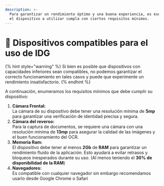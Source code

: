 ```yaml
---
description: >-
  Para garantizar un rendimiento óptimo y una buena experiencia, es esencial que
  el dispositivo a utilizar cumpla con ciertos requisitos mínimos.
---
```


# 📱 Dispositivos compatibles para el uso de IDG

{% hint style="warning" %}
Si bien es posible que dispositivos con capacidades inferiores sean compatibles, no podemos garantizar el correcto funcionamiento en tales casos y puede que experimente un rendimiento insatisfactorio.
{% endhint %}

A continuación, enumeramos los requisitos mínimos que debe cumplir su dispositivo:

1. **Cámara Frontal:** \
   La cámara de su dispositivo debe tener una resolución mínima de **5mp** para garantizar una verificación de identidad precisa y segura.
2. **Cámara del reverso:**\
   Para la captura de documentos, se requiere una cámara con una resolución mínima de **13mp** para asegurar la calidad de las imágenes y el buen funcionamiento del OCR.
3. **Memoria Ram:**\
   El dispositivo debe tener al menos **2Gb** de **RAM** para garantizar un rendimiento fluido de la aplicación. Esto ayudará a evitar retrasos y bloqueos inesperados durante su uso. (Al menos teniendo el **30% de disponibilidad de la RAM**)
4. **Navegadores:**\
   Es compatible con cualquier navegador sin embargo recomendamos usarlo desde Google Chrome o Safari

